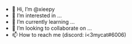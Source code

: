 - 👋 Hi, I’m @xieepy
- 👀 I’m interested in ...
- 🌱 I’m currently learning ...
- 💞️ I’m looking to collaborate on ...
- 📫 How to reach me (discord: i<3mycat#6006) 

<!---
xieepy/xieepy is a ✨ special ✨ repository because its `README.md` (this file) appears on your GitHub profile.
You can click the Preview link to take a look at your changes.
--->
